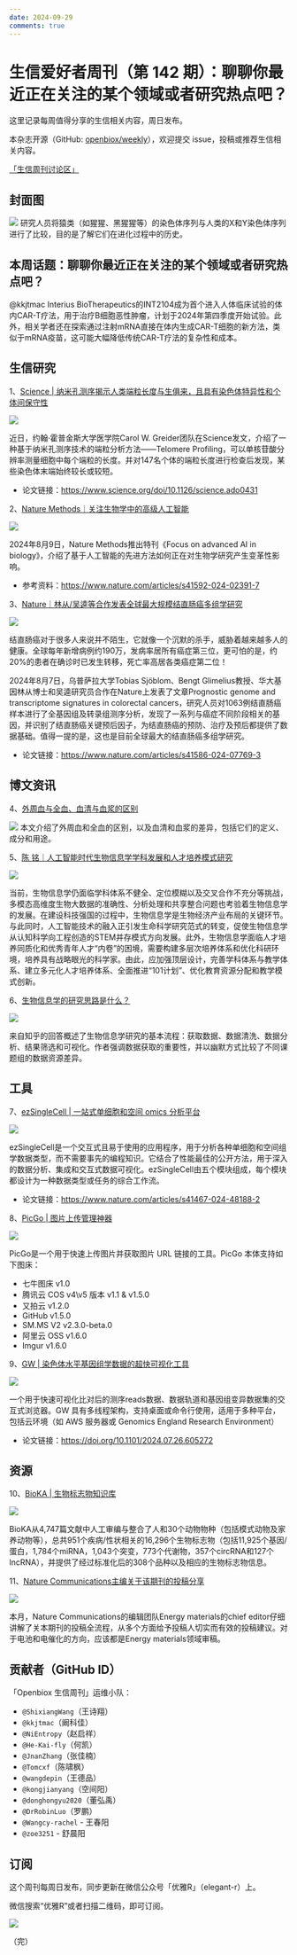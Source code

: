 ```yaml
---
date: 2024-09-29
comments: true
---
```


# 生信爱好者周刊（第 142 期）：聊聊你最近正在关注的某个领域或者研究热点吧？

这里记录每周值得分享的生信相关内容，周日发布。

本杂志开源（GitHub: [openbiox/weekly](https://github.com/openbiox/weekly)），欢迎提交 issue，投稿或推荐生信相关内容。

[「生信周刊讨论区」](https://github.com/openbiox/weekly/discussions)

## 封面图

![](https://files.mdnice.com/user/33257/938410fb-a4d0-4ff6-9abc-11d4c482882f.jpg)
研究人员将猿类（如猩猩、黑猩猩等）的染色体序列与人类的X和Y染色体序列进行了比较，目的是了解它们在进化过程中的历史。

## 本周话题：聊聊你最近正在关注的某个领域或者研究热点吧？

@kkjtmac  Interius BioTherapeutics的INT2104成为首个进入人体临床试验的体内CAR-T疗法，用于治疗B细胞恶性肿瘤，计划于2024年第四季度开始试验。此外，相关学者还在探索通过注射mRNA直接在体内生成CAR-T细胞的新方法，类似于mRNA疫苗，这可能大幅降低传统CAR-T疗法的复杂性和成本。

## 生信研究
1、[Science | 纳米孔测序揭示人类端粒长度与生俱来，且具有染色体特异性和个体间保守性](https://mp.weixin.qq.com/s/tZ5jwBYpYbrLP25Us1q1lg)

![](https://files.mdnice.com/user/33257/f733e141-c051-4a37-af79-0505d3efbf7f.png)

近日，约翰·霍普金斯大学医学院Carol W. Greider团队在Science发文，介绍了一种基于纳米孔测序技术的端粒分析方法——Telomere Profiling，可以单核苷酸分辨率测量细胞中每个端粒的长度。并对147名个体的端粒长度进行检查后发现，某些染色体末端始终较长或较短。

- 论文链接：https://www.science.org/doi/10.1126/science.ado0431

2、[Nature Methods｜关注生物学中的高级人工智能](https://mp.weixin.qq.com/s/-qRura5l1dykLLqQ9il1yA)

![](https://files.mdnice.com/user/33257/691bc48c-3042-432a-a363-877e350101b8.png)

2024年8月9日，Nature Methods推出特刊《Focus on advanced AI in biology》，介绍了基于人工智能的先进方法如何正在对生物学研究产生变革性影响。

- 参考资料：https://www.nature.com/articles/s41592-024-02391-7

3、[Nature｜林从/吴逵等合作发表全球最大规模结直肠癌多组学研究](https://mp.weixin.qq.com/s/PWqo8Y_xEd_CO2m6_Levcw)

![](https://files.mdnice.com/user/33257/eafcc07f-28df-42b3-af01-928f66aaa2af.png)

结直肠癌对于很多人来说并不陌生，它就像一个沉默的杀手，威胁着越来越多人的健康。全球每年新增病例约190万，发病率居所有癌症第三位，更可怕的是，约20%的患者在确诊时已发生转移，死亡率高居各类癌症第二位！

2024年8月7日，乌普萨拉大学Tobias Sjöblom、Bengt Glimelius教授、华大基因林从博士和吴逵研究员合作在Nature上发表了文章Prognostic genome and transcriptome signatures in colorectal cancers，研究人员对1063例结直肠癌样本进行了全基因组及转录组测序分析，发现了一系列与癌症不同阶段相关的基因，并识别了结直肠癌关键预后因子，为结直肠癌的预防、治疗及预后都提供了数据基础。值得一提的是，这也是目前全球最大的结直肠癌多组学研究。

- 论文链接：https://www.nature.com/articles/s41586-024-07769-3

## 博文资讯
4、[外周血与全血、血清与血浆的区别](https://mp.weixin.qq.com/s/CzGXt0Fi45InYDFvcBrCdQ)

![](https://files.mdnice.com/user/33257/507f9b3b-5950-416b-aaa4-aba0cda8eaba.png)
本文介绍了外周血和全血的区别，以及血清和血浆的差异，包括它们的定义、成分和用途。

5、[陈 铭｜人工智能时代生物信息学学科发展和人才培养模式研究](https://mp.weixin.qq.com/s/USAAsUBggmjHZ6k-Uaz_KA)

![](https://files.mdnice.com/user/33257/aa4401b8-24e3-4c97-9a26-3f641b80cd2e.jpg)

当前，生物信息学仍面临学科体系不健全、定位模糊以及交叉合作不充分等挑战，多模态高维度生物大数据的准确性、分析处理和共享整合问题也考验着生物信息学的发展。在建设科技强国的过程中，生物信息学是生物经济产业布局的关键环节。与此同时，人工智能技术的融入正引发生命科学研究范式的转变，促使生物信息学从认知科学向工程创造的STEM并存模式方向发展。此外，生物信息学面临人才培养同质化和优秀青年人才“内卷”的困境，需要构建多层次培养体系和优化科研环境，培养具有战略眼光的科学家。由此，应加强顶层设计，完善学科体系与教学体系、建立多元化人才培养体系、全面推进“101计划”、优化教育资源分配和教学模式创新。

6、[生物信息学的研究思路是什么？](https://www.zhihu.com/question/628721162/answer/3274734055?utm_campaign=shareopn&utm_medium=social&utm_psn=1820976742153723905&utm_source=wechat_session&s_r=0)

![](https://files.mdnice.com/user/33257/3f4adf34-e3b7-4c8b-b99c-946cf1396a2f.png)

来自知乎的回答概述了生物信息学研究的基本流程：获取数据、数据清洗、数据分析、结果筛选和可视化。作者强调数据获取的重要性，并以幽默方式比较了不同课题组的数据资源差异。

## 工具
7、[ezSingleCell | 一站式单细胞和空间 omics 分析平台](https://mp.weixin.qq.com/s?__biz=MzkzMTM0NTcyNw==&mid=2247486910&idx=1&sn=12b4a54d0a8fc39a53e0244544df1fab&chksm=c26d29eef51aa0f8a4df00e41da87378fe50c34857953deaa0ff891872971c18d80d0e3c2a66#rd)

![](https://files.mdnice.com/user/33257/3b2e59d9-c796-4c57-816f-4673c4aab2d9.png)

ezSingleCell是一个交互式且易于使用的应用程序，用于分析各种单细胞和空间组学数据类型，而不需要事先的编程知识。它结合了性能最佳的公开方法，用于深入的数据分析、集成和交互式数据可视化。ezSingleCell由五个模块组成，每个模块都设计为一种数据类型或任务的综合工作流。
- 论文链接：https://www.nature.com/articles/s41467-024-48188-2

8、[PicGo | 图片上传管理神器](https://molunerfinn.com/PicGo/)

![](https://files.mdnice.com/user/33257/f8b69676-1f6d-4731-a357-3f5ea6dd66ea.png)

PicGo是一个用于快速上传图片并获取图片 URL 链接的工具。PicGo 本体支持如下图床：
- 七牛图床 v1.0
- 腾讯云 COS v4\v5 版本 v1.1 & v1.5.0
- 又拍云 v1.2.0
- GitHub v1.5.0
- SM.MS V2 v2.3.0-beta.0
- 阿里云 OSS v1.6.0
- Imgur v1.6.0

9、[GW | 染色体水平基因组学数据的超快可视化工具](https://mp.weixin.qq.com/s/wOna8bgqwJVthGCmX9gSoA)

![](https://files.mdnice.com/user/33257/a3c8bd08-da63-4e77-b34b-ac0e73f9e1ea.png)

一个用于快速可视化比对后的测序reads数据、数据轨道和基因组变异数据集的交互式浏览器。GW 具有多线程架构，支持桌面或命令行使用，适用于多种平台，包括云环境（如 AWS 服务器或 Genomics England Research Environment）

- 论文链接：https://doi.org/10.1101/2024.07.26.605272
## 资源
10、[BioKA | 生物标志物知识库 ](https://mp.weixin.qq.com/s/5NRzS-vDkIcrjUyqWS8Wvw)

![](https://files.mdnice.com/user/33257/e80680ab-637f-4f2c-9e2f-164c364b7836.png)

BioKA从4,747篇文献中人工审编与整合了人和30个动物物种（包括模式动物及家养动物等），总共951个疾病/性状相关的16,296个生物标志物（包括11,925个基因/蛋白，1,784个miRNA，1,043个突变，773个代谢物，357个circRNA和127个lncRNA），并提供了经过标准化后的308个品种以及相应的生物标志物信息。

11、[Nature Communications主编关于该期刊的投稿分享](https://mp.weixin.qq.com/s/qcMISCj7reZjD120uJ4rmQ)

![](https://files.mdnice.com/user/33257/40a82806-b6cd-434a-b340-17aaec831625.png)

本月，Nature Communications的编辑团队Energy materials的chief editor仔细讲解了关本期刊的投稿全流程，从多个方面给予投稿人切实而有效的投稿建议。对于电池和电催化的方向，应该都是Energy materials领域审稿。


## 贡献者（GitHub ID）

「Openbiox 生信周刊」运维小队：

- `@ShixiangWang`（王诗翔）
- `@kkjtmac`（阚科佳）
- `@NiEntropy`（赵启祥）
- `@He-Kai-fly`（何凯）
- `@JnanZhang`（张佳楠）
- `@Tomcxf`（陈啸枫）
- `@wangdepin`（王德品）
- `@kongjianyang`（空间阳）
- `@donghongyu2020`（董弘禹）
- `@DrRobinLuo`（罗鹏）
- `@Wangcy-rachel` - 王春阳
- `@zoe3251` - 舒晨阳

## 订阅

这个周刊每周日发布，同步更新在微信公众号「优雅R」（elegant-r）上。

微信搜索“优雅R”或者扫描二维码，即可订阅。

![](https://cdn.nlark.com/yuque/0/2022/png/471931/1648306398708-897e7ad4-6008-40f8-9200-ddee834b09a7.png)

（完）
